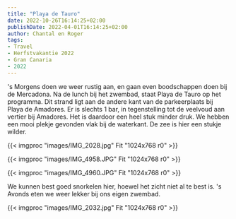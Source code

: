 ```yaml
---
title: "Playa de Tauro"
date: 2022-10-26T16:14:25+02:00
publishDate: 2022-04-01T16:14:25+02:00
author: Chantal en Roger
tags:
- Travel
- Herfstvakantie 2022
- Gran Canaria
- 2022
---
```


's Morgens doen we weer rustig aan, en gaan even boodschappen doen bij de Mercadona. Na de lunch bij het zwembad, staat Playa de Tauro op het programma. Dit strand ligt aan de andere kant van de parkeerplaats bij Playa de Amadores. Er is slechts 1 bar, in tegenstelling tot de veelvoud aan vertier bij Amadores. Het is daardoor een heel stuk minder druk. We hebben een mooi plekje gevonden vlak bij de waterkant. De zee is hier een stukje wilder.

{{< imgproc "images/IMG_2028.jpg" Fit "1024x768 r0" >}}

{{< imgproc "images/IMG_4958.JPG" Fit "1024x768 r0" >}}

{{< imgproc "images/IMG_4960.JPG" Fit "1024x768 r0" >}}

We kunnen best goed snorkelen hier, hoewel het zicht niet al te best is. 's Avonds eten we weer lekker bij ons eigen zwembad.

{{< imgproc "images/IMG_2032.jpg" Fit "1024x768 r0" >}}
